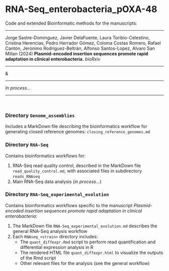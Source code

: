 # RNA-Seq_enterobacteria_pOXA-48

Code and extended Bioinformatic methods for the manuscripts:

---

Jorge Sastre-Dominguez, Javier DelaFuente, Laura Toribio-Celestino, Cristina Herencias, Pedro Herrador Gómez, Coloma Costas Romero, Rafael Cantón, Jerónimo Rodríguez-Beltrán, Alfonso Santos-Lopez, Alvaro San Millan (2024) **Plasmid-encoded insertion sequences promote rapid adaptation in clinical enterobacteria.** *bioRxiv*

---

&

---

*In process...*

---

</br>

### Directory `Genome_assemblies`
Includes a MarkDown file describing the bioinformatics workflow for generating closed reference genomes: `closing_reference_genomes.md`

### Directory `RNA-Seq`
Contains bioinformatics workflows for:
1. RNA-Seq read quality control, described in the MarkDown file `read_quality_control.md`, with associated files in subdirectory `reads_RNAseq`
2. Main RNA-Seq data analysis (*in process...*)

### Directory `RNA-Seq_experimental_evolution`
Contains bioinformatics workflows specific to the manuscript *Plasmid-encoded insertion sequences promote rapid adaptation in clinical enterobacteria*:
1. The MarkDown file `RNA-Seq_experimental_evolution.md` describes the general RNA-Seq analysis workflow
2. Each `RNAseq_<strain>` directory includes:
   * The `quant_diffexpr.Rmd` script to perform read quantification and differential expression analysis in R
   * The rendered HTML file `quant_diffexpr.html` to visualize the outputs of the Rmd script
   * Other relevant files for the analysis (see the general workflow)
